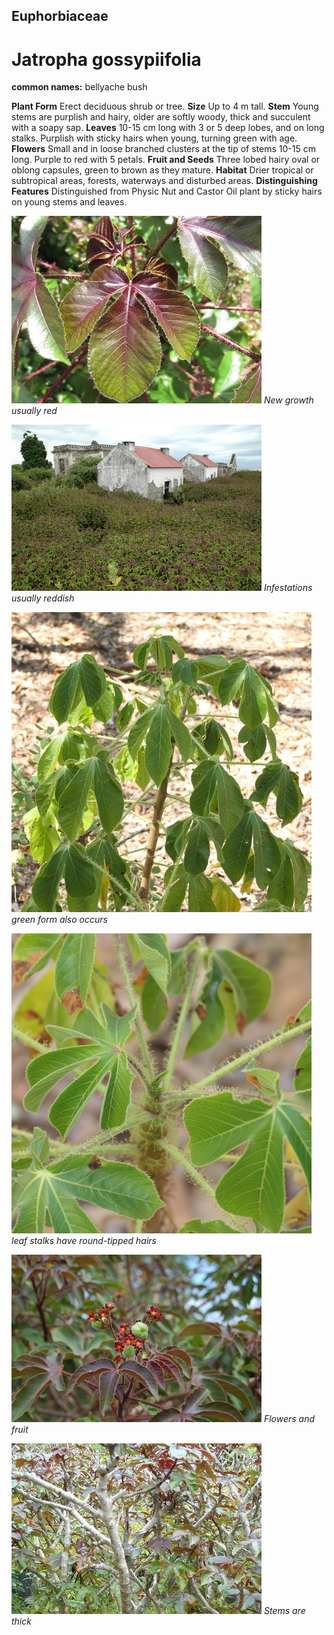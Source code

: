 ## Euphorbiaceae
# Jatropha gossypiifolia
**common names:** bellyache bush

**Plant Form** Erect deciduous shrub or tree. **Size** Up to 4 m tall. **Stem** Young stems are purplish and hairy, older are softly woody, thick and succulent with a soapy sap. **Leaves** 10-15 cm long with 3 or 5 deep lobes, and on long stalks. Purplish with sticky hairs when young, turning green with age. **Flowers** Small and in loose branched clusters at the tip of stems 10-15 cm long. Purple to red with 5 petals. **Fruit and Seeds** Three lobed hairy oval or oblong capsules, green to brown as they mature. **Habitat** Drier tropical or subtropical areas, forests, waterways and disturbed areas. **Distinguishing Features** Distinguished from Physic Nut and Castor Oil plant by sticky hairs on young stems and leaves.


![New growth usually red](54809_IMG_0025.jpg)
   *New growth usually red* 

![Infestations usually reddish](54496_DSC_0080.jpg)
   *Infestations usually reddish* 

![green form also occurs](96218_P1178338.jpg)
   *green form also occurs* 

![leaf stalks have round-tipped hairs](96209_P1178329.jpg)
   *leaf stalks have round-tipped hairs* 

![Flowers and fruit](60986_Jatropha_gossypiifolia_Jatropha_flwr_fruit_best_LBeames.jpg)
   *Flowers and fruit* 

![Stems are thick](55366_OCT.jpg)
   *Stems are thick* 


